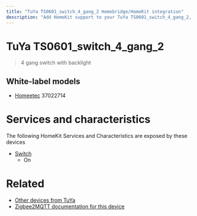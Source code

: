 ```yaml
---
title: "TuYa TS0601_switch_4_gang_2 Homebridge/HomeKit integration"
description: "Add HomeKit support to your TuYa TS0601_switch_4_gang_2, using Homebridge, Zigbee2MQTT and homebridge-z2m."
---
```

<!---
This file has been GENERATED using src/docgen/docgen.ts
DO NOT EDIT THIS FILE MANUALLY!
-->
# TuYa TS0601_switch_4_gang_2
> 4 gang switch with backlight


## White-label models
* [Homeetec](../index.md#homeetec) 37022714

# Services and characteristics
The following HomeKit Services and Characteristics are exposed by
these devices

* [Switch](../../switch.md)
  * On


# Related
* [Other devices from TuYa](../index.md#tuya)
* [Zigbee2MQTT documentation for this device](https://www.zigbee2mqtt.io/devices/TS0601_switch_4_gang_2.html)